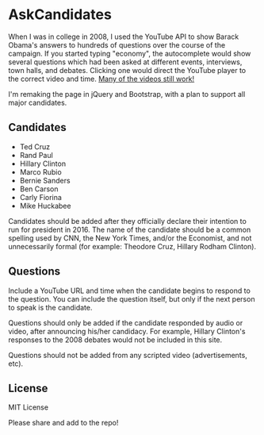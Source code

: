 # AskCandidates

When I was in college in 2008, I used the YouTube API to show Barack Obama's
answers to hundreds of questions over the course of the campaign. If you
started typing "economy", the autocomplete would show several questions which
had been asked at different events, interviews, town halls, and debates. Clicking
one would direct the YouTube player to the correct video and time.
<a href="http://sugo-katta.appspot.com/askobama.html">Many of the videos still work!</a>

I'm remaking the page in jQuery and Bootstrap, with a plan to support all major candidates.

## Candidates

* Ted Cruz
* Rand Paul
* Hillary Clinton
* Marco Rubio
* Bernie Sanders
* Ben Carson
* Carly Fiorina
* Mike Huckabee

Candidates should be added after they officially declare their intention to run
for president in 2016. The name of the candidate should be a common spelling
used by CNN, the New York Times, and/or the Economist, and not unnecessarily
formal (for example: Theodore Cruz, Hillary Rodham Clinton).

## Questions

Include a YouTube URL and time when the candidate begins to respond to the
question. You can include the question itself, but only if the next
person to speak is the candidate.

Questions should only be added if the candidate responded by audio or video,
after announcing his/her candidacy. For example, Hillary Clinton's responses
to the 2008 debates would not be included in this site.

Questions should not be added from any scripted video (advertisements, etc).

## License

MIT License

Please share and add to the repo!
